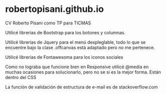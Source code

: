 # robertopisani.github.io

CV Roberto Pisani como TP para TICMAS

Utilicé librerias de Bootstrap para los botones y columnas.

Utilicé librerias de Jquery para el menú despleglable, todo lo que se encuentre bajo la clase .offcanvas está adaptado pero no me pertenece.

Utilicé librerias de Fontawesoma para los iconos sociales

Como no lograba que funcione bien en Responsive utilicé @media en muchas ocasiones para solucionarlo, pero no se si es la mejor forma. Están dentro del CSS

La función de validación de estructura de e-mail es de stackoverflow.com
